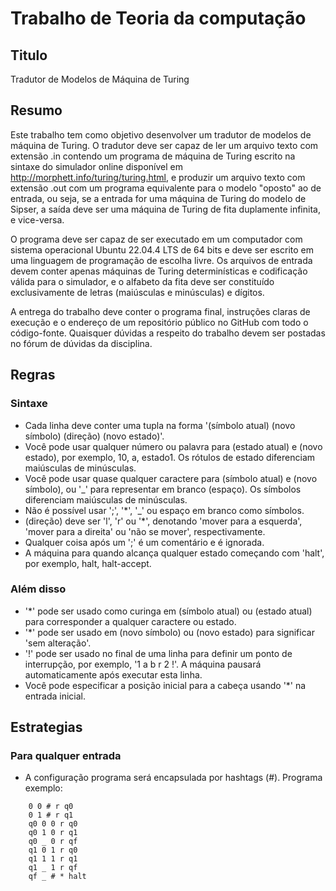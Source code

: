 # Trabalho de Teoria da computação

## Titulo

Tradutor de Modelos de Máquina de Turing

## Resumo

Este trabalho tem como objetivo desenvolver um tradutor de modelos de máquina de Turing. O tradutor deve ser capaz de ler um arquivo texto com extensão .in contendo um programa de máquina de Turing escrito na sintaxe do simulador online disponível em <http://morphett.info/turing/turing.html>, e produzir um arquivo texto com extensão .out com um programa equivalente para o modelo "oposto" ao de entrada, ou seja, se a entrada for uma máquina de Turing do modelo de Sipser, a saída deve ser uma máquina de Turing de fita duplamente infinita, e vice-versa.

O programa deve ser capaz de ser executado em um computador com sistema operacional Ubuntu 22.04.4 LTS de 64 bits e deve ser escrito em uma linguagem de programação de escolha livre. Os arquivos de entrada devem conter apenas máquinas de Turing determinísticas e codificação válida para o simulador, e o alfabeto da fita deve ser constituído exclusivamente de letras (maiúsculas e minúsculas) e dígitos.

A entrega do trabalho deve conter o programa final, instruções claras de execução e o endereço de um repositório público no GitHub com todo o código-fonte. Quaisquer dúvidas a respeito do trabalho devem ser postadas no fórum de dúvidas da disciplina.


## Regras


### Sintaxe

- Cada linha deve conter uma tupla na forma '(símbolo atual) (novo símbolo) (direção) (novo estado)'.
- Você pode usar qualquer número ou palavra para (estado atual) e (novo estado), por exemplo, 10, a, estado1. Os rótulos de estado diferenciam maiúsculas de minúsculas.
- Você pode usar quase qualquer caractere para (símbolo atual) e (novo símbolo), ou '_' para representar em branco (espaço). Os símbolos diferenciam maiúsculas de minúsculas.
- Não é possível usar ';', '*', '_' ou espaço em branco como símbolos.
- (direção) deve ser 'l', 'r' ou '*', denotando 'mover para a esquerda', 'mover para a direita' ou 'não se mover', respectivamente.
- Qualquer coisa após um ';' é um comentário e é ignorada.
- A máquina para quando alcança qualquer estado começando com 'halt', por exemplo, halt, halt-accept.

### Além disso

- '*' pode ser usado como curinga em (símbolo atual) ou (estado atual) para corresponder a qualquer caractere ou estado.
- '*' pode ser usado em (novo símbolo) ou (novo estado) para significar 'sem alteração'.
- '!' pode ser usado no final de uma linha para definir um ponto de interrupção, por exemplo, '1 a b r 2 !'. A máquina pausará automaticamente após executar esta linha.
- Você pode especificar a posição inicial para a cabeça usando '*' na entrada inicial.


## Estrategias

### Para qualquer entrada

- A configuração programa será encapsulada por hashtags (#). Programa exemplo:
  
```
    0 0 # r q0
    0 1 # r q1
    q0 0 0 r q0
    q0 1 0 r q1
    q0 _ 0 r qf
    q1 0 1 r q0
    q1 1 1 r q1 
    q1 _ 1 r qf
    qf _ # * halt
```